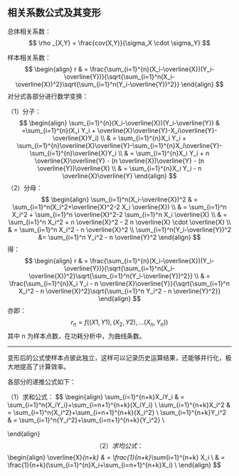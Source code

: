 ## 相关系数公式及其变形

总体相关系数：
$$
\rho _{X,Y} = \frac{cov(X,Y)}{\sigma_X \cdot \sigma_Y}
$$

样本相关系数：
$$
\begin{align}
r & = \frac{\sum_{i=1}^{n}(X_i-\overline{X})(Y_i-\overline{Y})}{\sqrt{\sum_{i=1}^n(X_i-\overline{X})^2}\sqrt{\sum_{i=1}^n(Y_i-\overline{Y})^2}} 
\end{align}
$$
对分式各部分进行数学变换：

（1）分子：
$$
\begin{align}
\sum_{i=1}^{n}(X_i-\overline{X})(Y_i-\overline{Y}) & =\sum_{i=1}^{n}(X_i Y_i + \overline{X}\overline{Y}-X_i\overline{Y}-\overline{X}Y_i) \\
& = \sum_{i=1}^{n}X_i Y_i + \sum_{i=1}^{n}\overline{X}\overline{Y}-\sum_{i=1}^{n}X_i\overline{Y}-\sum_{i=1}^{n}\overline{X}Y_i \\
& =  \sum_{i=1}^{n}X_i Y_i + n \overline{X}\overline{Y} -  (n \overline{X})\overline{Y} - (n \overline{Y})\overline{X} \\
& = \sum_{i=1}^{n}X_i Y_i - n \overline{X}\overline{Y}
 \end{align}
$$
（2）分母：
$$
\begin{align}
\sum_{i=1}^n(X_i-\overline{X})^2 & = \sum_{i=1}^n(X_i^2+\overline{X}^2-2 X_i \overline{X}) \\
& = \sum_{i=1}^n X_i^2 + \sum_{i=1}^n \overline{X}^2-2 \sum_{i=1}^n X_i \overline{X} \\
& = \sum_{i=1}^n X_i^2 + n \overline{X}^2 - 2 n \overline{X} \cdot \overline{X} \\
& = \sum_{i=1}^n X_i^2 - n \overline{X}^2 \\
\sum_{i=1}^n(Y_i-\overline{Y})^2  &= \sum_{i=1}^n Y_i^2 - n \overline{Y}^2
\end{align}
$$
得：
$$
\begin{align}
r & = \frac{\sum_{i=1}^{n}(X_i-\overline{X})(Y_i-\overline{Y})}{\sqrt{\sum_{i=1}^n(X_i-\overline{X})^2}\sqrt{\sum_{i=1}^n(Y_i-\overline{Y})^2}} \\
& = \frac{\sum_{i=1}^{n}X_i Y_i - n \overline{X}\overline{Y}}{\sqrt{\sum_{i=1}^n X_i^2 - n \overline{X}^2}\sqrt{\sum_{i=1}^n Y_i^2 - n \overline{Y}^2}}
\end{align}
$$
亦即：
$$
r_n = f((X1,Y1),(X_2,Y2),...(X_n,Y_n))
$$
其中 n 为样本点数，在功耗分析中，为曲线条数。

<hr>

变形后的公式使样本点彼此独立，这样可以记录历史运算结果，还能够并行化，极大地提高了计算效率。

各部分的递推公式如下：

（1）求和公式：
$$
\begin{align}
\sum_{i=1}^{n+k}X_iY_i & = \sum_{i=1}^n{X_iY_i}+\sum_{i=n+1}^{n+k}{X_iY_i} \\
\sum_{i=1}^{n+k}X_i^2 & = \sum_{i=1}^n{X_i^2}+\sum_{i=n+1}^{n+k}{X_i^2} \\
\sum_{i=1}^{n+k}Y_i^2 & = \sum_{i=1}^n{Y_i^2}+\sum_{i=n+1}^{n+k}{Y_i^2} \\

\end{align}
$$
（2）求均公式：
$$
\begin{align}
\overline{X}_{n+k} & = \frac{1}{n+k}\sum_{i=1}^{n+k} X_i  \\
 & = \frac{1}{n+k}(\sum_{i=1}^{n}X_i+\sum_{i=n+1}^{n+k}X_i) \\
 \end{align}
$$



